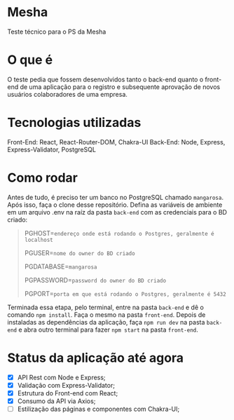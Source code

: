 # Mesha
Teste técnico para o PS da Mesha

# O que é
O teste pedia que fossem desenvolvidos tanto o back-end quanto o front-end de uma aplicação para o registro e subsequente aprovação de novos usuários colaboradores de uma empresa.

# Tecnologias utilizadas
Front-End: React, React-Router-DOM, Chakra-UI
Back-End: Node, Express, Express-Validator, PostgreSQL

# Como rodar
Antes de tudo, é preciso ter um banco no PostgreSQL chamado `mangarosa`. 
Após isso, faça o clone desse repositório. Defina as variáveis de ambiente em um arquivo .env na raíz da pasta `back-end` com as credenciais para o BD criado:
> PGHOST=`endereço onde está rodando o Postgres, geralmente é localhost`
> 
> PGUSER=`nome do owner do BD criado`
>
> PGDATABASE=`mangarosa`
> 
> PGPASSWORD=`password do owner do BD criado`
>
> PGPORT=`porta em que está rodando o Postgres, geralmente é 5432`
  
Terminada essa etapa, pelo terminal, entre na pasta `back-end` e dê o comando `npm install`. Faça o mesmo na pasta `front-end`.
Depois de instaladas as dependências da aplicação, faça `npm run dev` na pasta `back-end` e abra outro terminal para fazer `npm start` na pasta `front-end`.

# Status da aplicação até agora

- [x] API Rest com Node e Express;
- [x] Validação com Express-Validator;
- [x] Estrutura do Front-end com React;
- [x] Consumo da API via Axios;
- [ ] Estilização das páginas e componentes com Chakra-UI;
